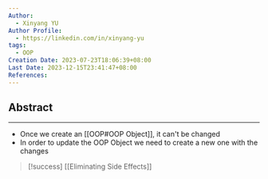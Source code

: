 ```yaml
---
Author:
  - Xinyang YU
Author Profile:
  - https://linkedin.com/in/xinyang-yu
tags:
  - OOP
Creation Date: 2023-07-23T18:06:39+08:00
Last Date: 2023-12-15T23:41:47+08:00
References: 
---
```

## Abstract
---
- Once we create an [[OOP#OOP Object]], it can't be changed
- In order to update the OOP Object we need to create a new one with the changes

>[!success] [[Eliminating Side Effects]]
